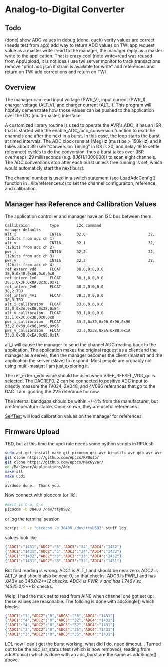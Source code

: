 # Analog-to-Digital Converter

## Todo

(done) show ADC values in debug
(done, ouch) verify values are correct
(needs test from app) add way to return ADC values on TWI
    app request value as a master write+read to the manager,
    the manager reply as a master write to the application.
    That is crazy cool (note write+read was reused from AppUpload, it is not ideal)
use twi server monitor to track transactions
remove "print adc json if stram is available for write"
add references and return on TWI
add corrections and return on TWI

## Overview

The manager can read input voltage (PWR_V), input current (PWR_I), charger voltage (ALT_V), and charger current (ALT_I). This program will hopfuly demenstrate how those values can be pushed to the application over the I2C (multi-master) interface.

A customized library routine is used to operate the AVR's ADC, it has an ISR that is started with the enable_ADC_auto_conversion function to read the channels one after the next in a burst. In this case, the loop starts the burst at timed intervals. The ADC clock runs at 1MegHz (must be > 150kHz) and it takes about 36 (see "Conversion Timing" in DS is 20, and delay 16 to settle referance) cycles to do the conversion, thus a burst takes over (ISR overhead) .29 milliseconds (e.g. 8*36*(1/1000000)) to scan eight channels. The ADC conversions stop after each burst unless free running is set, which would automaticly start the next burst.

The channel number is used in a switch statement (see LoadAdcConfig() function in ../lib/references.c) to set the channel configuraiton, reference, and calibration.

## Manager has Reference and Callibration Values

The application controller and manager have an I2C bus between them.

```text
Callibraion         type        i2c command                     manager defaults 
alt_i               INT16       32,0                            32,(12bits from adc ch 1)
alt_v               INT16       32,1                            32,(12bits from adc ch 2)
pwr_i               INT16       32,2                            32,(12bits from adc ch 3)
pwr_v               INT16       32,3                            32,(12bits from adc ch 4)
ref_extern_vdd      FLOAT       38,0,0,0,0,0                    38,0,0x40,0xA0,0x0,0x0
ref_intern_1v0      FLOAT       38,1,0,0,0,0                    38,1,0x3F,0x8A,0x3D,0x71
ref_intern_2v0      FLOAT       38,2,0,0,0,0                    38,2,TBD
ref_intern_4v1      FLOAT       38,3,0,0,0,0                    38,3,TBD
alt_i_callibraion   FLOAT       33,0,0,0,0,0                    33,0,0x3A,0x8E,0x38,0xE4
alt_v_callibraion   FLOAT       33,1,0,0,0,0                    33,1,0x3C,0x30,0x0,0x0
pwr_i_callibraion   FLOAT       33,2,0x39,0x96,0x96,0x96        33,2,0x39,0x96,0x96,0x96
pwr_v_callibraion   FLOAT       33,3,0x3B,0xEA,0x88,0x1A        33,3,0x3B,0xEA,0x88,0x1A
```

alt_i will cause the manager to send the channel ADC reading back to the application. The application makes the original request as a client and the manager as a server; then the manager becomes the client (master) and the application the server (slave) to respond. Most people are probably not using multi-master; I am just exploring it.

The ref_extern_vdd value should be used when VREF_REFSEL_VDD_gc is selected. The DACREF0..2 can be connected to positive ADC input to directly measure the 1V024, 2V048, and 4V096 referances that go to the DAC. I am ignoring the 2V5 referance for now.

The internal bandgaps should be within +/-4% from the manufacturer, but are temperature stable. Once known, they are useful references.

[SelfTest] will load calibration values on the manager for references.

[SelfTest]: https://github.com/epccs/MacGyver/tree/master/Applications/SelfTest

## Firmware Upload

TBD, but at this time the updi rule needs some python scripts in RPUusb

```bash
sudo apt-get install make git picocom gcc-avr binutils-avr gdb-avr avr-libc avrdude
git clone https://github.com/epccs/RPUusb/
git clone https://github.com/epccs/MacGyver/
cd /MacGyver/Applications/Adc
make all
make updi
...
avrdude done.  Thank you.
```

Now connect with picocom (or ilk).

```bash
#exit is C-a, C-x
picocom -b 38400 /dev/ttyUSB2
```

or log the terminal session

```bash
script -f -c "picocom -b 38400 /dev/ttyUSB2" stuff.log
```

values look like

```json
{"ADC1":"1431","ADC2":"3","ADC3":"34","ADC4":"1432"}
{"ADC1":"1431","ADC2":"3","ADC3":"34","ADC4":"1432"}
{"ADC1":"1432","ADC2":"3","ADC3":"33","ADC4":"1432"}
{"ADC1":"1431","ADC2":"3","ADC3":"32","ADC4":"1431"}
```

But first reading is wrong. ADC1 is ALT_I and should be near zero. ADC2 is ALT_V and should also be near 0, so that checks. ADC3 is PWR_I and has .043V so 34*5.0/2**12 checks. ADC4 is PWR_V and has 1.746V so 1432*5.0/2**12 checks.

Welp, I had the mux set to read from AIN0 when channel one got set up; these values are reasonable. The folloing is done with adcSingle() which blocks.

```json
{"ADC1":"3","ADC2":"0","ADC3":"36","ADC4":"1431"}
{"ADC1":"4","ADC2":"0","ADC3":"32","ADC4":"1431"}
{"ADC1":"4","ADC2":"0","ADC3":"32","ADC4":"1431"}
{"ADC1":"3","ADC2":"0","ADC3":"35","ADC4":"1431"}
{"ADC1":"3","ADC2":"0","ADC3":"35","ADC4":"1431"}
```

LOL now I can't get the burst working, what did I do, need timeout... Turned out to be the adc_isr_status test (which is now removed), reading from adcAtomic() which is done with an adc_burst are the same as adcSingle() above.
